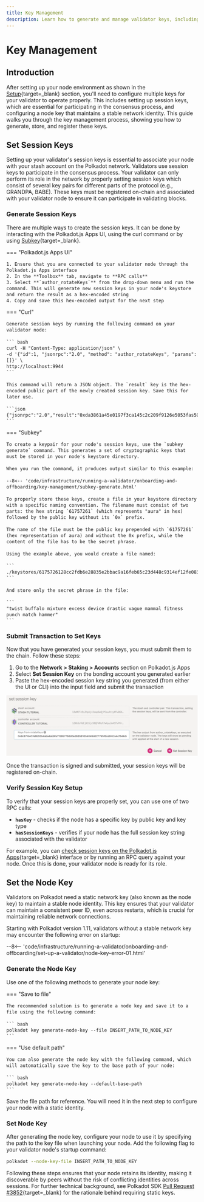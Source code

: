 ```yaml
---
title: Key Management
description: Learn how to generate and manage validator keys, including session keys for consensus participation and node keys for maintaining a stable network identity.
---
```


# Key Management

## Introduction

After setting up your node environment as shown in the [Setup](/infrastructure/running-a-validator/onboarding-and-offboarding/set-up-validator){target=\_blank} section, you'll need to configure multiple keys for your validator to operate properly. This includes setting up session keys, which are essential for participating in the consensus process, and configuring a node key that maintains a stable network identity. This guide walks you through the key management process, showing you how to generate, store, and register these keys.

## Set Session Keys

Setting up your validator's session keys is essential to associate your node with your stash account on the Polkadot network. Validators use session keys to participate in the consensus process. Your validator can only perform its role in the network by properly setting session keys which consist of several key pairs for different parts of the protocol (e.g., GRANDPA, BABE). These keys must be registered on-chain and associated with your validator node to ensure it can participate in validating blocks.

### Generate Session Keys

There are multiple ways to create the session keys. It can be done by interacting with the Polkadot.js Apps UI, using the curl command or by using [Subkey](https://paritytech.github.io/polkadot-sdk/master/subkey/index.html){target=\_blank}.

=== "Polkadot.js Apps UI"

    1. Ensure that you are connected to your validator node through the Polkadot.js Apps interface
    2. In the **Toolbox** tab, navigate to **RPC calls**
    3. Select **`author_rotateKeys`** from the drop-down menu and run the command. This will generate new session keys in your node's keystore and return the result as a hex-encoded string
    4. Copy and save this hex-encoded output for the next step

=== "Curl"

    Generate session keys by running the following command on your validator node:

    ``` bash
    curl -H "Content-Type: application/json" \
    -d '{"id":1, "jsonrpc":"2.0", "method": "author_rotateKeys", "params":[]}' \
    http://localhost:9944
    ```

    This command will return a JSON object. The `result` key is the hex-encoded public part of the newly created session key. Save this for later use.
    
    ```json
    {"jsonrpc":"2.0","result":"0xda3861a45e0197f3ca145c2c209f9126e5053fas503e459af4255cf8011d51010","id":1}
    ```

=== "Subkey"

    To create a keypair for your node's session keys, use the `subkey generate` command. This generates a set of cryptographic keys that must be stored in your node's keystore directory.

    When you run the command, it produces output similar to this example:

    --8<-- 'code/infrastructure/running-a-validator/onboarding-and-offboarding/key-management/subkey-generate.html'

    To properly store these keys, create a file in your keystore directory with a specific naming convention. The filename must consist of two parts: the hex string `61757261` (which represents "aura" in hex) followed by the public key without its `0x` prefix.

    The name of the file must be the public key prepended with `61757261` (hex representation of aura) and without the 0x prefix, while the content of the file has to be the secret phrase.

    Using the example above, you would create a file named:

    ```
    ./keystores/6175726128cc2fdb6e28835e2bbac9a16feb65c23d448c9314ef12fe083b61bab8fc2755
    ```

    And store only the secret phrase in the file:

    ```
    "twist buffalo mixture excess device drastic vague mammal fitness punch match hammer"
    ```

### Submit Transaction to Set Keys

Now that you have generated your session keys, you must submit them to the chain. Follow these steps:

1. Go to the **Network > Staking > Accounts** section on Polkadot.js Apps
2. Select **Set Session Key** on the bonding account you generated earlier
3. Paste the hex-encoded session key string you generated (from either the UI or CLI) into the input field and submit the transaction

![](/images/infrastructure/running-a-validator/onboarding-and-offboarding/set-up-validator/set-up-a-validator-01.webp)

Once the transaction is signed and submitted, your session keys will be registered on-chain.

### Verify Session Key Setup

To verify that your session keys are properly set, you can use one of two RPC calls:

- **`hasKey`** - checks if the node has a specific key by public key and key type
- **`hasSessionKeys`** - verifies if your node has the full session key string associated with the validator

For example, you can [check session keys on the Polkadot.js Apps](https://polkadot.js.org/apps/#/rpc){target=\_blank} interface or by running an RPC query against your node. Once this is done, your validator node is ready for its role.

## Set the Node Key

Validators on Polkadot need a static network key (also known as the node key) to maintain a stable node identity. This key ensures that your validator can maintain a consistent peer ID, even across restarts, which is crucial for maintaining reliable network connections.

Starting with Polkadot version 1.11, validators without a stable network key may encounter the following error on startup:

--8<-- 'code/infrastructure/running-a-validator/onboarding-and-offboarding/set-up-a-validator/node-key-error-01.html'

### Generate the Node Key

Use one of the following methods to generate your node key:

=== "Save to file"

    The recommended solution is to generate a node key and save it to a file using the following command:

    ``` bash
    polkadot key generate-node-key --file INSERT_PATH_TO_NODE_KEY
    ```
    
=== "Use default path"

    You can also generate the node key with the following command, which will automatically save the key to the base path of your node:

    ``` bash
    polkadot key generate-node-key --default-base-path
    ```

Save the file path for reference. You will need it in the next step to configure your node with a static identity.

### Set Node Key

After generating the node key, configure your node to use it by specifying the path to the key file when launching your node. Add the following flag to your validator node's startup command:

``` bash
polkadot --node-key-file INSERT_PATH_TO_NODE_KEY
```

Following these steps ensures that your node retains its identity, making it discoverable by peers without the risk of conflicting identities across sessions. For further technical background, see Polkadot SDK [Pull Request #3852](https://github.com/paritytech/polkadot-sdk/pull/3852){target=\_blank} for the rationale behind requiring static keys.

